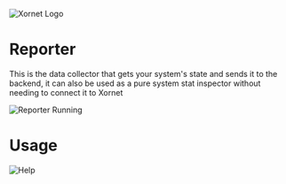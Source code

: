 ![Xornet Logo](https://cdn.discordapp.com/attachments/851974319370010655/854669456793534494/unknown.png)

# Reporter
This is the data collector that gets your system's state and sends it to the backend, it can also be used as a pure system stat inspector without needing to connect it to Xornet

![Reporter Running](https://cdn.discordapp.com/attachments/911762334979084368/916844660369010718/unknown.png)

# Usage
![Help](https://cdn.discordapp.com/attachments/911762334979084368/916836900248109086/unknown.png)
